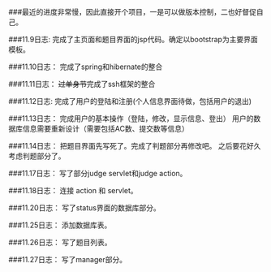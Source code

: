 ###最近的进度非常慢，因此直接开个项目，一是可以做版本控制，二也好督促自己。


###11.9日志:
完成了主页面和题目界面的jsp代码。确定以bootstrap为主要界面模板。

###11.10日志：
完成了spring和hibernate的整合

###11.11日志：
<span> <del>过单身节</del></span>完成了ssh框架的整合

###11.12日志:
完成了用户的登陆和注册(个人信息界面待做，包括用户的退出)

###11.13日志：
完成用户的基本操作（登陆，修改，显示信息、登出）
用户的数据库信息需要重新设计（需要包括AC数、提交数等信息）

###11.14日志：
把题目界面先写死了。完成了判题部分再修改吧。
之后要花好久考虑判题部分了。

###11.17日志：
写了部分judge servlet和judge action。

###11.18日志：
连接 action 和 servlet。

###11.20日志：
写了status界面的数据库部分。

###11.25日志：
添加数据库表。

###11.26日志：
写了题目列表。

###11.27日志：
写了manager部分。